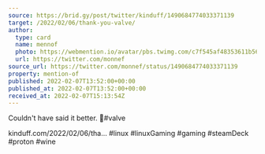 ```yaml
---
source: https://brid.gy/post/twitter/kinduff/1490684774033371139
target: /2022/02/06/thank-you-valve/
author:
  type: card
  name: mennof
  photo: https://webmention.io/avatar/pbs.twimg.com/c7f545af48353611b56cbd340f9f5c8d88dd80766f9ff978689a2fd6e236468f.jpg
  url: https://twitter.com/monnef
source_url: https://twitter.com/monnef/status/1490684774033371139
property: mention-of
published: 2022-02-07T13:52:00+00:00
published_at: 2022-02-07T13:52:00+00:00
received_at: 2022-02-07T15:13:54Z
---
```


Couldn't have said it better. 💙#valve

kinduff.com/2022/02/06/tha…
#linux #linuxGaming #gaming #steamDeck #proton #wine